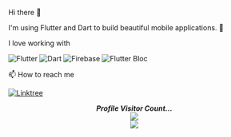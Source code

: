 Hi there 👋

I'm using Flutter and Dart to build beautiful mobile applications. 🚀

I love working with

<div display="flex">
  <img src="https://img.shields.io/badge/Flutter-%2302569B.svg?style=for-the-badge&logo=Flutter&logoColor=white" alt="Flutter"/>
  <img src="https://img.shields.io/badge/Dart-%230175C2.svg?style=for-the-badge&logo=dart&logoColor=white" alt="Dart"/>
  <img src="https://img.shields.io/badge/Firebase-%23039BE5.svg?style=for-the-badge&logo=firebase&logoColor=white" alt="Firebase"/>
  <img src="https://img.shields.io/badge/Bloc-%23F24E1E.svg?style=for-the-badge&logo=Bloc&logoColor=white" alt="Flutter Bloc"/>
</div>

📫 How to reach me

  <a href="https://linktr.ee/mustafa_magdy">
    <img src="https://img.shields.io/badge/linktree-%23E4405F.svg?style=for-the-badge&logo=linktree&logoColor=white" alt="Linktree"/>
  </a>
</div>
<p align="center"> 
  <i><b>Profile Visitor Count...</b></i><br>
  <img src="https://raw.githubusercontent.com/saadeghi/saadeghi/master/dino.gif" /><br>
  <img src="https://profile-counter.glitch.me/lostgirljourney/count.svg" />
</p>
